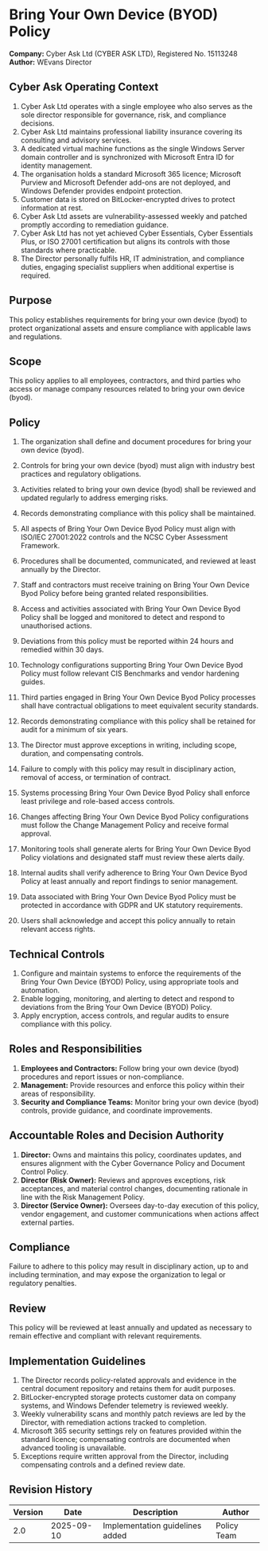 # Bring Your Own Device (BYOD) Policy

**Company:** Cyber Ask Ltd (CYBER ASK LTD), Registered No. 15113248  
**Author:** WEvans Director

## Cyber Ask Operating Context

1. Cyber Ask Ltd operates with a single employee who also serves as the sole director responsible for governance, risk, and compliance decisions.
2. Cyber Ask Ltd maintains professional liability insurance covering its consulting and advisory services.
3. A dedicated virtual machine functions as the single Windows Server domain controller and is synchronized with Microsoft Entra ID for identity management.
4. The organisation holds a standard Microsoft 365 licence; Microsoft Purview and Microsoft Defender add-ons are not deployed, and Windows Defender provides endpoint protection.
5. Customer data is stored on BitLocker-encrypted drives to protect information at rest.
6. Cyber Ask Ltd assets are vulnerability-assessed weekly and patched promptly according to remediation guidance.
7. Cyber Ask Ltd has not yet achieved Cyber Essentials, Cyber Essentials Plus, or ISO 27001 certification but aligns its controls with those standards where practicable.
8. The Director personally fulfils HR, IT administration, and compliance duties, engaging specialist suppliers when additional expertise is required.



## Purpose

This policy establishes requirements for bring your own device (byod) to protect organizational assets and ensure compliance with applicable laws and regulations.

## Scope

This policy applies to all employees, contractors, and third parties who access or manage company resources related to bring your own device (byod).

## Policy
1. The organization shall define and document procedures for bring your own device (byod).
2. Controls for bring your own device (byod) must align with industry best practices and regulatory obligations.
3. Activities related to bring your own device (byod) shall be reviewed and updated regularly to address emerging risks.
4. Records demonstrating compliance with this policy shall be maintained.

1. All aspects of Bring Your Own Device Byod Policy must align with ISO/IEC 27001:2022 controls and the NCSC Cyber Assessment Framework.
2. Procedures shall be documented, communicated, and reviewed at least annually by the Director.
3. Staff and contractors must receive training on Bring Your Own Device Byod Policy before being granted related responsibilities.
4. Access and activities associated with Bring Your Own Device Byod Policy shall be logged and monitored to detect and respond to unauthorised actions.
5. Deviations from this policy must be reported within 24 hours and remedied within 30 days.
6. Technology configurations supporting Bring Your Own Device Byod Policy must follow relevant CIS Benchmarks and vendor hardening guides.
7. Third parties engaged in Bring Your Own Device Byod Policy processes shall have contractual obligations to meet equivalent security standards.
8. Records demonstrating compliance with this policy shall be retained for audit for a minimum of six years.
9. The Director must approve exceptions in writing, including scope, duration, and compensating controls.
10. Failure to comply with this policy may result in disciplinary action, removal of access, or termination of contract.

1. Systems processing Bring Your Own Device Byod Policy shall enforce least privilege and role-based access controls.
2. Changes affecting Bring Your Own Device Byod Policy configurations must follow the Change Management Policy and receive formal approval.
3. Monitoring tools shall generate alerts for Bring Your Own Device Byod Policy violations and designated staff must review these alerts daily.
4. Internal audits shall verify adherence to Bring Your Own Device Byod Policy at least annually and report findings to senior management.
5. Data associated with Bring Your Own Device Byod Policy must be protected in accordance with GDPR and UK statutory requirements.
6. Users shall acknowledge and accept this policy annually to retain relevant access rights.

## Technical Controls

1. Configure and maintain systems to enforce the requirements of the Bring Your Own Device (BYOD) Policy, using appropriate tools and automation.
2. Enable logging, monitoring, and alerting to detect and respond to deviations from the Bring Your Own Device (BYOD) Policy.
3. Apply encryption, access controls, and regular audits to ensure compliance with this policy.

## Roles and Responsibilities

1. **Employees and Contractors:** Follow bring your own device (byod) procedures and report issues or non-compliance.
2. **Management:** Provide resources and enforce this policy within their areas of responsibility.
3. **Security and Compliance Teams:** Monitor bring your own device (byod) controls, provide guidance, and coordinate improvements.

## Accountable Roles and Decision Authority

1. **Director:** Owns and maintains this policy, coordinates updates, and ensures alignment with the Cyber Governance Policy and Document Control Policy.
2. **Director (Risk Owner):** Reviews and approves exceptions, risk acceptances, and material control changes, documenting rationale in line with the Risk Management Policy.
3. **Director (Service Owner):** Oversees day-to-day execution of this policy, vendor engagement, and customer communications when actions affect external parties.


## Compliance

Failure to adhere to this policy may result in disciplinary action, up to and including termination, and may expose the organization to legal or regulatory penalties.

## Review

This policy will be reviewed at least annually and updated as necessary to remain effective and compliant with relevant requirements.

## Implementation Guidelines
1. The Director records policy-related approvals and evidence in the central document repository and retains them for audit purposes.
2. BitLocker-encrypted storage protects customer data on company systems, and Windows Defender telemetry is reviewed weekly.
3. Weekly vulnerability scans and monthly patch reviews are led by the Director, with remediation actions tracked to completion.
4. Microsoft 365 security settings rely on features provided within the standard licence; compensating controls are documented when advanced tooling is unavailable.
5. Exceptions require written approval from the Director, including compensating controls and a defined review date.


## Revision History

| Version | Date | Description | Author |
| ------- | ---------- | ----------------------- | ------ |
| 2.0     | 2025-09-10 | Implementation guidelines added | Policy Team |
